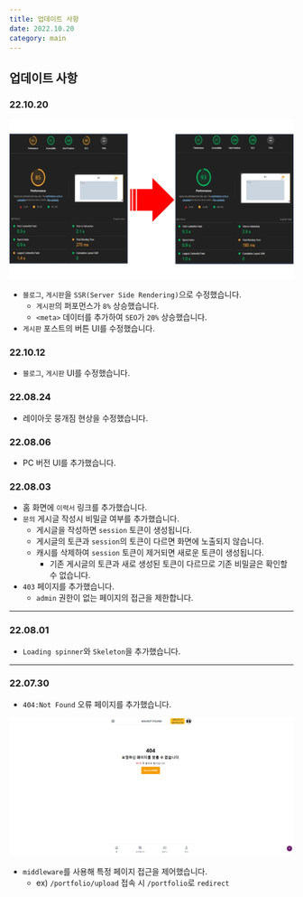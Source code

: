 ```yaml
---
title: 업데이트 사항
date: 2022.10.20
category: main
---
```


## 업데이트 사항

### **22.10.20**

![퍼포먼스 비교](https://raw.githubusercontent.com/Real-Bird/pb/master/portfolio_zip/myground/11-perfomance.jpg "퍼포먼스 비교")

- `블로그`, `게시판`을 `SSR(Server Side Rendering)`으로 수정했습니다.
  - `게시판`의 퍼포먼스가 `8%` 상승했습니다.
  - `<meta>` 데이터를 추가하여 `SEO`가 `20%` 상승했습니다.
- `게시판` 포스트의 버튼 UI를 수정했습니다.

### **22.10.12**

- `블로그`, `게시판` UI를 수정했습니다.

### **22.08.24**

- 레이아웃 뭉개짐 현상을 수정했습니다.

### **22.08.06**

- PC 버전 UI를 추가했습니다.

### **22.08.03**

- 홈 화면에 `이력서` 링크를 추가했습니다.
- `문의` 게시글 작성시 비밀글 여부를 추가했습니다.
  - 게시글을 작성하면 `session` 토큰이 생성됩니다.
  - 게시글의 토큰과 `session`의 토큰이 다르면 화면에 노출되지 않습니다.
  - 캐시를 삭제하여 `session` 토큰이 제거되면 새로운 토큰이 생성됩니다.
    - 기존 게시글의 토큰과 새로 생성된 토큰이 다르므로 기존 비밀글은 확인할 수 없습니다.
- `403` 페이지를 추가했습니다.
  - `admin` 권한이 없는 페이지의 접근을 제한합니다.

---

### **22.08.01**

- `Loading spinner`와 `Skeleton`을 추가했습니다.

---

### **22.07.30**

- `404:Not Found` 오류 페이지를 추가했습니다.

![404](https://raw.githubusercontent.com/Real-Bird/pb/master/portfolio_zip/myground/10-404.jpg)

- `middleware`를 사용해 특정 페이지 접근을 제어했습니다.
  - ex) `/portfolio/upload` 접속 시 `/portfolio`로 `redirect`
